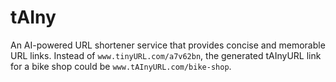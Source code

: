# tAIny
An AI-powered URL shortener service that provides concise and memorable URL links. Instead of `www.tinyURL.com/a7v62bn`, the generated tAInyURL link for a bike shop could be `www.tAInyURL.com/bike-shop`.
